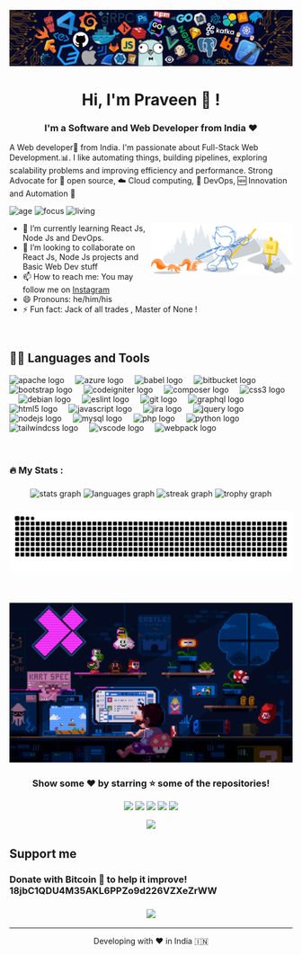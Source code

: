 ![](https://raw.githubusercontent.com/praveen2git/praveen2git/main/header_.png)

<h1 align="center"> Hi, I'm Praveen 🦊 ! </h1>

<h3 align="center">I'm a Software and Web Developer from India ❤</h3>
  
A Web developer🎯 from India. I'm passionate about Full-Stack Web Development.:bar_chart:. I like automating things, building pipelines, exploring scalability problems and improving efficiency and performance. Strong Advocate for 📜 open source, :cloud: Cloud computing, 🚀 DevOps, :new: Innovation and Automation :robot: 


![age](https://img.shields.io/badge/age-29-blue)
![focus](https://img.shields.io/badge/focus-FullStack-brightgreen)
![living](https://img.shields.io/badge/living-Salem-3c9)

<img width="50%" align="right" alt="Github Image" src="https://raw.githubusercontent.com/praveen2git/praveen2git/47c7daab09f4fefb9d7c8eecbf9313bd596c01d7/git-header.svg" />

- 🌱 I’m currently learning React Js, Node Js and DevOps.
- 👯 I’m looking to collaborate on React Js, Node Js projects and Basic Web Dev stuff
- 📫 How to reach me: You may follow me on [Instagram](https://www.instagram.com/praveen2git) 
- 😄 Pronouns: he/him/his
- ⚡ Fun fact: Jack of all trades , Master of None ! 
<br />


## 👨‍💻 Languages and Tools

<div align="left">
  <img src="https://cdn.jsdelivr.net/gh/devicons/devicon/icons/apache/apache-original.svg" height="40" alt="apache logo"  />
  <img width="12" />
  <img src="https://cdn.jsdelivr.net/gh/devicons/devicon/icons/azure/azure-original.svg" height="40" alt="azure logo"  />
  <img width="12" />
  <img src="https://cdn.jsdelivr.net/gh/devicons/devicon/icons/babel/babel-original.svg" height="40" alt="babel logo"  />
  <img width="12" />
  <img src="https://cdn.jsdelivr.net/gh/devicons/devicon/icons/bitbucket/bitbucket-original.svg" height="40" alt="bitbucket logo"  />
  <img width="12" />
  <img src="https://cdn.jsdelivr.net/gh/devicons/devicon/icons/bootstrap/bootstrap-original.svg" height="40" alt="bootstrap logo"  />
  <img width="12" />
  <img src="https://cdn.jsdelivr.net/gh/devicons/devicon/icons/codeigniter/codeigniter-plain.svg" height="40" alt="codeigniter logo"  />
  <img width="12" />
  <img src="https://cdn.jsdelivr.net/gh/devicons/devicon/icons/composer/composer-original.svg" height="40" alt="composer logo"  />
  <img width="12" />
  <img src="https://cdn.jsdelivr.net/gh/devicons/devicon/icons/css3/css3-original.svg" height="40" alt="css3 logo"  />
  <img width="12" />
  <img src="https://cdn.jsdelivr.net/gh/devicons/devicon/icons/debian/debian-original.svg" height="40" alt="debian logo"  />
  <img width="12" />
  <img src="https://cdn.jsdelivr.net/gh/devicons/devicon/icons/eslint/eslint-original.svg" height="40" alt="eslint logo"  />
  <img width="12" />
  <img src="https://cdn.jsdelivr.net/gh/devicons/devicon/icons/git/git-original.svg" height="40" alt="git logo"  />
  <img width="12" />
  <img src="https://cdn.jsdelivr.net/gh/devicons/devicon/icons/graphql/graphql-plain.svg" height="40" alt="graphql logo"  />
  <img width="12" />
  <img src="https://cdn.jsdelivr.net/gh/devicons/devicon/icons/html5/html5-original.svg" height="40" alt="html5 logo"  />
  <img width="12" />
  <img src="https://cdn.jsdelivr.net/gh/devicons/devicon/icons/javascript/javascript-original.svg" height="40" alt="javascript logo"  />
  <img width="12" />
  <img src="https://cdn.jsdelivr.net/gh/devicons/devicon/icons/jira/jira-original.svg" height="40" alt="jira logo"  />
  <img width="12" />
  <img src="https://cdn.jsdelivr.net/gh/devicons/devicon/icons/jquery/jquery-original.svg" height="40" alt="jquery logo"  />
  <img width="12" />
  <img src="https://cdn.jsdelivr.net/gh/devicons/devicon/icons/nodejs/nodejs-original.svg" height="40" alt="nodejs logo"  />
  <img width="12" />
  <img src="https://cdn.jsdelivr.net/gh/devicons/devicon/icons/mysql/mysql-original.svg" height="40" alt="mysql logo"  />
  <img width="12" />
  <img src="https://cdn.jsdelivr.net/gh/devicons/devicon/icons/php/php-original.svg" height="40" alt="php logo"  />
  <img width="12" />
  <img src="https://cdn.jsdelivr.net/gh/devicons/devicon/icons/python/python-original.svg" height="40" alt="python logo"  />
  <img width="12" />
  <img src="https://cdn.jsdelivr.net/gh/devicons/devicon/icons/tailwindcss/tailwindcss-original-wordmark.svg" height="40" alt="tailwindcss logo"  />
  <img width="12" />
  <img src="https://cdn.jsdelivr.net/gh/devicons/devicon/icons/vscode/vscode-original.svg" height="40" alt="vscode logo"  />
  <img width="12" />
  <img src="https://cdn.jsdelivr.net/gh/devicons/devicon/icons/webpack/webpack-original.svg" height="40" alt="webpack logo"  />
</div>

<br >

<br >


<h3 align="left">🔥   My Stats :</h3>

###

<div align="center">
  <img src="https://github-readme-stats.vercel.app/api?username=praveen2git&hide_title=false&hide_rank=false&show_icons=true&include_all_commits=true&count_private=true&disable_animations=false&theme=dracula&locale=en&hide_border=false&order=1" height="150" alt="stats graph"  />
  <img src="https://github-readme-stats.vercel.app/api/top-langs?username=praveen2git&locale=en&hide_title=false&layout=compact&card_width=320&langs_count=5&theme=dracula&hide_border=false&order=2" height="150" alt="languages graph"  />
  <img src="https://streak-stats.demolab.com?user=praveen2git&locale=en&mode=daily&theme=dracula&hide_border=false&border_radius=5&order=3" height="150" alt="streak graph"  />
  <img src="https://github-profile-trophy.vercel.app?username=praveen2git&theme=dracula&column=-1&row=1&margin-w=8&margin-h=8&no-bg=false&no-frame=false&order=4" height="150" alt="trophy graph"  />
</div>

###

<img src="https://raw.githubusercontent.com/praveen2git/praveen2git/output/snake.svg" alt="Snake animation" />



<br>

<div align="center">

<br>
<br>


<br>

<img src="https://raw.githubusercontent.com/praveen2git/praveen2git/main/dev.gif" >
  
### Show some ❤️ by starring ⭐ some of the repositories!


[<img src="https://img.shields.io/badge/linkedin-%230077B5.svg?&style=for-the-badge&logo=linkedin&logoColor=white">](https://www.linkedin.com/in/praveen2git/)
[<img src="https://img.shields.io/badge/instagram-%23E4405F.svg?&style=for-the-badge&logo=instagram&logoColor=white">](https://www.instagram.com/praveen2git/?hl=en)
[<img src="https://img.shields.io/badge/facebook-%231877F2.svg?&style=for-the-badge&logo=facebook&logoColor=white">](https://www.facebook.com/praveen2git/)
[<img src="https://img.shields.io/badge/stackoverflow-%231877F2.svg?&style=for-the-badge&logo=stackoverflow&logoColor=white&color=orange">](https://stackoverflow.com/users/praveen2git/praveen2git?tab=profile)
[<img src="https://img.shields.io/badge/Portfolio-%23000000.svg?&style=for-the-badge">](https://praveen2git-6cdeb.web.app/)


<a href="https://dev.to/Praveen"><img height="50" src="https://d2fltix0v2e0sb.cloudfront.net/dev-badge.svg"></a>

</div>

## Support me
<!-- Your support, if you have it 
I created these images, feel free to use them.
-->
<h3 align="left">Donate with Bitcoin 💸 to help it improve! 18jbC1QDU4M35AKL6PPZo9d226VZXeZrWW</h3>
<p align="center">
  <!--<a href="https://www.patreon.com/praveen2git" target="_blank">
    <img width="18%" alt="Check my Patreon" src="https://raw.githubusercontent.com/praveen2git/praveen2git/main/support-patreon.png"/>
  </a>
  <a href="https://www.paypal.com/cgi-bin/webscr?cmd=_donations&business=praveen2git" target="_blank">
      <img width="18%" alt="Donate with Paypal" src="https://raw.githubusercontent.com/praveen2git/praveen2git/main/support-paypal.png"/>
  </a>-->
  

  <!--<a href="https://buymeacoffee.com/pk4888145l" target="_new">
      <img width="18%" alt="Buy me a coffee" src="https://raw.githubusercontent.com/praveen2git/praveen2git/main/support-buy-coffee.png"/>
  </a>-->
</p>

###

<div align="center">
  <img src="https://profile-counter.glitch.me/praveen2git/count.svg?"  />
</div>
<hr>
<p align="center" dir="auto">
Developing with ❤️ in India 🇮🇳 
</p>

###


